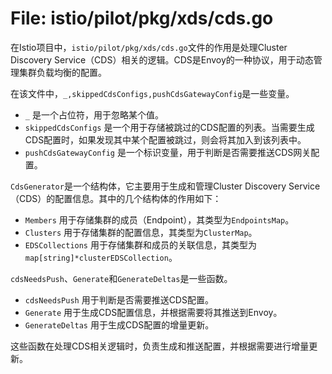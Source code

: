 # File: istio/pilot/pkg/xds/cds.go

在Istio项目中，`istio/pilot/pkg/xds/cds.go`文件的作用是处理Cluster Discovery Service（CDS）相关的逻辑。CDS是Envoy的一种协议，用于动态管理集群负载均衡的配置。

在该文件中，`_,skippedCdsConfigs,pushCdsGatewayConfig`是一些变量。

- `_` 是一个占位符，用于忽略某个值。
- `skippedCdsConfigs` 是一个用于存储被跳过的CDS配置的列表。当需要生成CDS配置时，如果发现其中某个配置被跳过，则会将其加入到该列表中。
- `pushCdsGatewayConfig` 是一个标识变量，用于判断是否需要推送CDS网关配置。

`CdsGenerator`是一个结构体，它主要用于生成和管理Cluster Discovery Service（CDS）的配置信息。其中的几个结构体的作用如下：

- `Members` 用于存储集群的成员（Endpoint），其类型为`EndpointsMap`。
- `Clusters` 用于存储集群的配置信息，其类型为`ClusterMap`。
- `EDSCollections` 用于存储集群和成员的关联信息，其类型为`map[string]*clusterEDSCollection`。

`cdsNeedsPush`、`Generate`和`GenerateDeltas`是一些函数。

- `cdsNeedsPush` 用于判断是否需要推送CDS配置。
- `Generate` 用于生成CDS配置信息，并根据需要将其推送到Envoy。
- `GenerateDeltas` 用于生成CDS配置的增量更新。

这些函数在处理CDS相关逻辑时，负责生成和推送配置，并根据需要进行增量更新。

